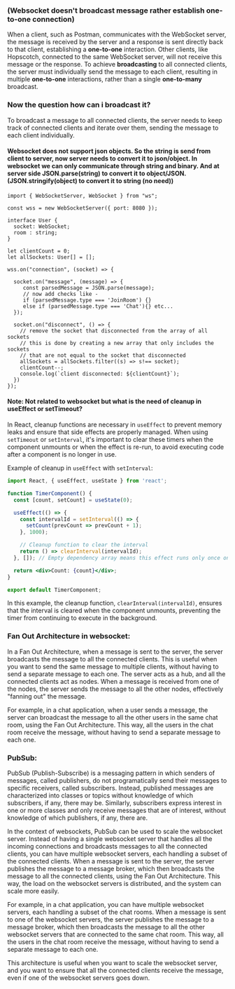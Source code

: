 ### (Websocket doesn't broadcast message rather establish one-to-one connection)
When a client, such as Postman, communicates with the WebSocket server, the message is received by the server and a response is sent directly back to that client, establishing a **one-to-one** interaction. Other clients, like Hopscotch, connected to the same WebSocket server, will not receive this message or the response. To achieve **broadcasting** to all connected clients, the server must individually send the message to each client, resulting in multiple **one-to-one** interactions, rather than a single **one-to-many** broadcast.
### Now the question how can i broadcast it?
To broadcast a message to all connected clients, the server needs to keep track of connected clients and iterate over them, sending the message to each client individually.

#### Websocket does not support json objects. So the string is send from client to server, now server needs to convert it to json/object. In websocket we can only communicate through string and binary. And at server side JSON.parse(string) to convert it to object/JSON. (JSON.stringify(object) to convert it to string (no need))

```
import { WebSocketServer, WebSocket } from "ws";

const wss = new WebSocketServer({ port: 8080 });

interface User {
  socket: WebSocket;
  room : string;
}

let clientCount = 0;
let allSockets: User[] = [];

wss.on("connection", (socket) => {

  socket.on("message", (message) => {
     const parsedMessage = JSON.parse(message);
     // now add checks like - 
     if (parsedMessage.type === 'JoinRoom') {} 
     else if (parsedMessage.type === 'Chat'){} etc...
  });

  socket.on("disconnect", () => {
    // remove the socket that disconnected from the array of all sockets
    // this is done by creating a new array that only includes the sockets
    // that are not equal to the socket that disconnected
    allSockets = allSockets.filter((s) => s!== socket);
    clientCount--;
    console.log(`client disconnected: ${clientCount}`);
  })
});
```

#### Note: Not related to websocket but what is the need of cleanup in useEffect or setTimeout?
In React, cleanup functions are necessary in `useEffect` to prevent memory leaks and ensure that side effects are properly managed. When using `setTimeout` or `setInterval`, it's important to clear these timers when the component unmounts or when the effect is re-run, to avoid executing code after a component is no longer in use.

Example of cleanup in `useEffect` with `setInterval`:

```jsx
import React, { useEffect, useState } from 'react';

function TimerComponent() {
  const [count, setCount] = useState(0);

  useEffect(() => {
    const intervalId = setInterval(() => {
      setCount(prevCount => prevCount + 1);
    }, 1000);

    // Cleanup function to clear the interval
    return () => clearInterval(intervalId);
  }, []); // Empty dependency array means this effect runs only once on mount

  return <div>Count: {count}</div>;
}

export default TimerComponent;
```

In this example, the cleanup function, `clearInterval(intervalId)`, ensures that the interval is cleared when the component unmounts, preventing the timer from continuing to execute in the background.

### Fan Out Architecture in websocket:
In a Fan Out Architecture, when a message is sent to the server, the server broadcasts the message to all the connected clients. This is useful when you want to send the same message to multiple clients, without having to send a separate message to each one. The server acts as a hub, and all the connected clients act as nodes. When a message is received from one of the nodes, the server sends the message to all the other nodes, effectively "fanning out" the message.

For example, in a chat application, when a user sends a message, the server can broadcast the message to all the other users in the same chat room, using the Fan Out Architecture. This way, all the users in the chat room receive the message, without having to send a separate message to each one.

### PubSub:
PubSub (Publish-Subscribe) is a messaging pattern in which senders of messages, called publishers, do not programatically send their messages to specific receivers, called subscribers. Instead, published messages are characterized into classes or topics without knowledge of which subscribers, if any, there may be. Similarly, subscribers express interest in one or more classes and only receive messages that are of interest, without knowledge of which publishers, if any, there are.

In the context of websockets, PubSub can be used to scale the websocket server. Instead of having a single websocket server that handles all the incoming connections and broadcasts messages to all the connected clients, you can have multiple websocket servers, each handling a subset of the connected clients. When a message is sent to the server, the server publishes the message to a message broker, which then broadcasts the message to all the connected clients, using the Fan Out Architecture. This way, the load on the websocket servers is distributed, and the system can scale more easily.

For example, in a chat application, you can have multiple websocket servers, each handling a subset of the chat rooms. When a message is sent to one of the websocket servers, the server publishes the message to a message broker, which then broadcasts the message to all the other websocket servers that are connected to the same chat room. This way, all the users in the chat room receive the message, without having to send a separate message to each one.

This architecture is useful when you want to scale the websocket server, and you want to ensure that all the connected clients receive the message, even if one of the websocket servers goes down.
